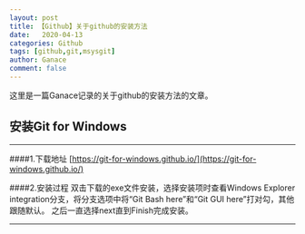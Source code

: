 ```yaml
---
layout: post
title: 【Github】关于github的安装方法
date:   2020-04-13
categories: Github
tags: [github,git,msysgit]
author: Ganace
comment: false
---
```


这里是一篇Ganace记录的关于github的安装方法的文章。


## 安装Git for Windows

---

####1.下载地址
[https://git-for-windows.github.io/](https://git-for-windows.github.io/)

####2.安装过程
双击下载的exe文件安装，选择安装项时查看Windows Explorer integration分支，将分支选项中将“Git Bash here”和“Git GUI here”打对勾，其他跟随默认。
之后一直选择next直到Finish完成安装。

---

